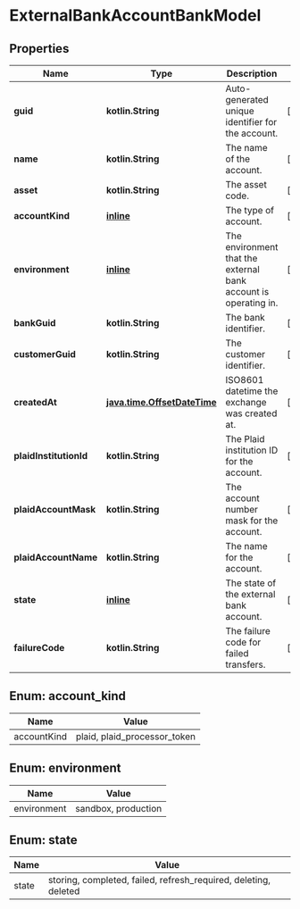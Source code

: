 
# ExternalBankAccountBankModel

## Properties
Name | Type | Description | Notes
------------ | ------------- | ------------- | -------------
**guid** | **kotlin.String** | Auto-generated unique identifier for the account. |  [optional]
**name** | **kotlin.String** | The name of the account. |  [optional]
**asset** | **kotlin.String** | The asset code. |  [optional]
**accountKind** | [**inline**](#AccountKind) | The type of account. |  [optional]
**environment** | [**inline**](#Environment) | The environment that the external bank account is operating in. |  [optional]
**bankGuid** | **kotlin.String** | The bank identifier. |  [optional]
**customerGuid** | **kotlin.String** | The customer identifier. |  [optional]
**createdAt** | [**java.time.OffsetDateTime**](java.time.OffsetDateTime.md) | ISO8601 datetime the exchange was created at. |  [optional]
**plaidInstitutionId** | **kotlin.String** | The Plaid institution ID for the account. |  [optional]
**plaidAccountMask** | **kotlin.String** | The account number mask for the account. |  [optional]
**plaidAccountName** | **kotlin.String** | The name for the account. |  [optional]
**state** | [**inline**](#State) | The state of the external bank account. |  [optional]
**failureCode** | **kotlin.String** | The failure code for failed transfers. |  [optional]


<a name="AccountKind"></a>
## Enum: account_kind
Name | Value
---- | -----
accountKind | plaid, plaid_processor_token


<a name="Environment"></a>
## Enum: environment
Name | Value
---- | -----
environment | sandbox, production


<a name="State"></a>
## Enum: state
Name | Value
---- | -----
state | storing, completed, failed, refresh_required, deleting, deleted



